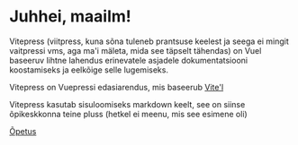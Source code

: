 # Juhhei, maailm!

Vitepress (viitpress, kuna sõna tuleneb prantsuse keelest ja seega ei mingit vaitpressi vms, aga ma'i mäleta, mida see täpselt tähendas) on Vuel baseeruv lihtne lahendus erinevatele asjadele dokumentatsiooni koostamiseks ja eelkõige selle lugemiseks.

Vitepress on Vuepressi edasiarendus, mis baseerub [Vite'l](https://www.vuemastery.com/courses/lightning-fast-builds-with-vite/intro-to-vite/)

Vitepress kasutab sisuloomiseks markdown keelt, see on siinse õpikeskkonna teine pluss (hetkel ei meenu, mis see esimene oli)

[Õpetus](/kuis/) 
